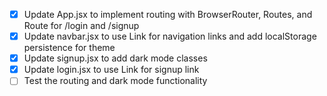 - [x] Update App.jsx to implement routing with BrowserRouter, Routes, and Route for /login and /signup
- [x] Update navbar.jsx to use Link for navigation links and add localStorage persistence for theme
- [x] Update signup.jsx to add dark mode classes
- [x] Update login.jsx to use Link for signup link
- [ ] Test the routing and dark mode functionality
